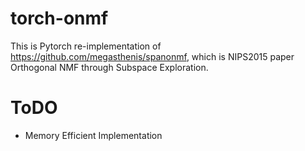 # torch-onmf
This is Pytorch re-implementation of https://github.com/megasthenis/spanonmf, which is NIPS2015 paper Orthogonal NMF through Subspace Exploration.<br>

# ToDO
- Memory Efficient Implementation
